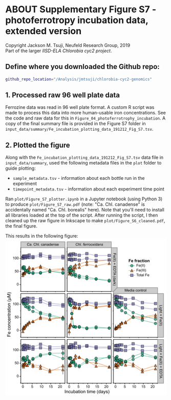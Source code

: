 # ABOUT Supplementary Figure S7 - photoferrotropy incubation data, extended version
Copyright Jackson M. Tsuji, Neufeld Research Group, 2019  
Part of the larger *IISD-ELA Chlorobia cyc2 project*.

## Define where you downloaded the Github repo:
```bash
github_repo_location="/Analysis/jmtsuji/chlorobia-cyc2-genomics"
```

## 1. Processed raw 96 well plate data
Ferrozine data was read in 96 well plate format. A custom R script was made to process this data into more human-usable iron concentrations. 
See the code and raw data for this in `Figure_04_photoferrotrophy_incubation`. 
A copy of the final summary file is provided in the Figure S7 folder in `input_data/summary/Fe_incubation_plotting_data_191212_Fig_S7.tsv`.

## 2. Plotted the figure
Along with the `Fe_incubation_plotting_data_191212_Fig_S7.tsv` data file in `input_data/summary`, used the following metadata files in the `plot` folder to guide plotting:
- `sample_metadata.tsv` - information about each bottle run in the experiment
- `timepoint_metadata.tsv` - information about each experiment time point

Ran `plot/Figure_S7_plotter.ipynb` in a Jupyter notebook (using Python 3) to produce `plot/Figure_S7_raw.pdf` (note: "Ca. Chl. canadense" is accidentally named "Ca. Chl. borealis" here). Note that you'll need to install all libraries loaded at the top of the script. After running the script, I then cleaned up the raw figure in Inkscape to make `plot/Figure_S6_cleaned.pdf`, the final figure.

This results in the following figure:
![Figure_S7](plot/Figure_S7_cleaned.png)

